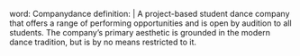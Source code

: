 word: Companydance
definition: |
  A project-based student dance company that offers a range of performing opportunities and is open by audition to all students. The company’s primary aesthetic is grounded in the modern dance tradition, but is by no means restricted to it.
